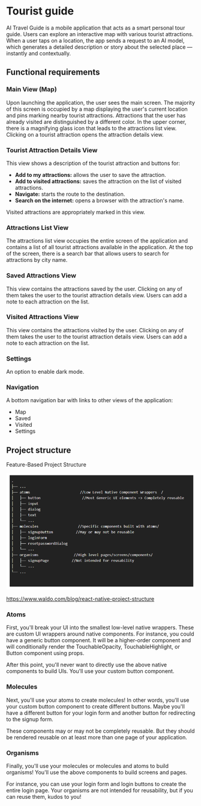 # Tourist guide
AI Travel Guide is a mobile application that acts as a smart personal tour guide. Users can explore an interactive map with various tourist attractions. When a user taps on a location, the app sends a request to an AI model, which generates a detailed description or story about the selected place — instantly and contextually.

## Functional requirements

### Main View (Map)
Upon launching the application, the user sees the main screen. The majority of this screen is occupied by a map displaying the user's current location and pins marking nearby tourist attractions. Attractions that the user has already visited are distinguished by a different color. In the upper corner, there is a magnifying glass icon that leads to the attractions list view. Clicking on a tourist attraction opens the attraction details view.

### Tourist Attraction Details View
This view shows a description of the tourist attraction and buttons for:

- **Add to my attractions:** allows the user to save the attraction.
- **Add to visited attractions:** saves the attraction on the list of visited attractions.
- **Navigate:** starts the route to the destination.
- **Search on the internet:** opens a browser with the attraction's name.

 Visited attractions are appropriately marked in this view.

### Attractions List View
The attractions list view occupies the entire screen of the application and contains a list of all tourist attractions available in the application. At the top of the screen, there is a search bar that allows users to search for attractions by city name.

### Saved Attractions View
This view contains the attractions saved by the user. Clicking on any of them takes the user to the tourist attraction details view. Users can add a note to each attraction on the list.

### Visited Attractions View
This view contains the attractions visited by the user. Clicking on any of them takes the user to the tourist attraction details view. Users can add a note to each attraction on the list.

### Settings
An option to enable dark mode.

### Navigation
A bottom navigation bar with links to other views of the application:

- Map
- Saved
- Visited
- Settings

## Project structure

Feature-Based Project Structure

![img.png](readmeAssets/img.png)

https://www.waldo.com/blog/react-native-project-structure

### Atoms
First, you'll break your UI into the smallest low-level native wrappers. These are custom UI wrappers around native components. For instance, you could have a generic button component. It will be a higher-order component and will conditionally render the TouchableOpacity, TouchableHighlight, or Button component using props.

After this point, you'll never want to directly use the above native components to build UIs. You'll use your custom button component.

### Molecules
Next, you'll use your atoms to create molecules! In other words, you'll use your custom button component to create different buttons. Maybe you'll have a different button for your login form and another button for redirecting to the signup form.

These components may or may not be completely reusable. But they should be rendered reusable on at least more than one page of your application.

### Organisms
Finally, you'll use your molecules or molecules and atoms to build organisms! You'll use the above components to build screens and pages.

For instance, you can use your login form and login buttons to create the entire login page. Your organisms are not intended for reusability, but if you can reuse them, kudos to you!

